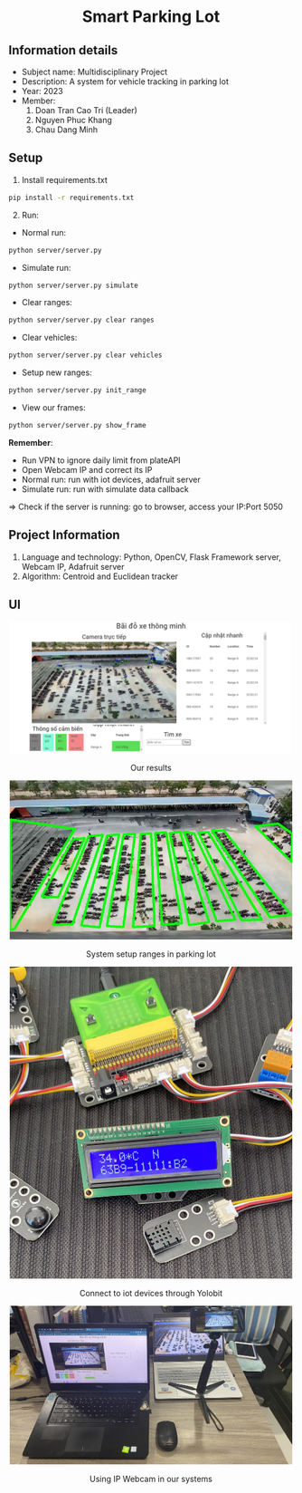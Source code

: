 <h1 style="text-align:center;">Smart Parking Lot</h1>

## Information details
<ul>
  <li>Subject name: Multidisciplinary Project</li>
  <li>Description: A system for vehicle tracking in parking lot</li>
  <li>Year: 2023</li>
  <li>Member:
  <ol>
    <li>Doan Tran Cao Tri (Leader)</li>
    <li>Nguyen Phuc Khang</li>
    <li>Chau Dang Minh</li>
  </ol>
  </li>
</ul>

## Setup

1. Install requirements.txt
```bash
pip install -r requirements.txt
```
2. Run:

+ Normal run:    
```bash   
python server/server.py  
```
+ Simulate run:   
```bash  
python server/server.py simulate  
```
+ Clear ranges:     
```bash
python server/server.py clear ranges  
```
+ Clear vehicles:   
```bash
python server/server.py clear vehicles  
```
+ Setup new ranges:     
```bash
python server/server.py init_range  
```
+ View our frames:   
```bash
python server/server.py show_frame  
```

**Remember**:
+ Run VPN to ignore daily limit from plateAPI  
+ Open Webcam IP and correct its IP 
+ Normal run: run with iot devices, adafruit server
+ Simulate run: run with simulate data callback 

=> Check if the server is running: go to browser, access your IP:Port 5050  

## Project Information
1. Language and technology: Python, OpenCV, Flask Framework server, Webcam IP, Adafruit server
2. Algorithm: Centroid and Euclidean tracker

## UI
<div style="text-align:center">
<img src="./assets/images/frontend_result.png" width="500"/>
<p>Our results</p>
</div>

<div style="text-align:center">
<img src="./assets/images/ranges_setup.jpg" width="500"/>
<p>System setup ranges in parking lot</p>
</div>

<div style="text-align:center">
<img src="./assets/images/hien-vi-tri.jpg" width="500"/>
<p>Connect to iot devices through Yolobit</p>
</div>

<div style="text-align:center">
<img src="./assets/images/web_camera_ip.jpg" width="500"/>
<p>Using IP Webcam in our systems</p>
</div>
